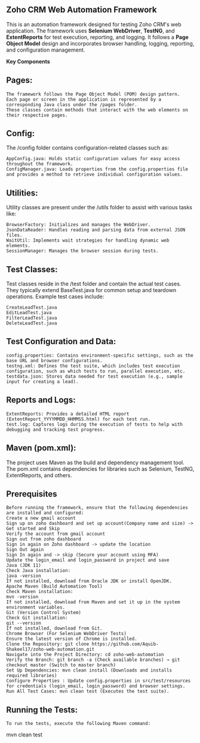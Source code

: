 ## Zoho CRM Web Automation Framework

This is an automation framework designed for testing Zoho CRM's web application.
The framework uses **Selenium WebDriver**, **TestNG**, and **ExtentReports** for test execution,
reporting, and logging.
It follows a **Page Object Model** design and incorporates browser handling, logging, reporting, and configuration management.


**Key Components**

## Pages:
    The framework follows the Page Object Model (POM) design pattern.
    Each page or screen in the application is represented by a corresponding Java class under the /pages folder.
    These classes contain methods that interact with the web elements on their respective pages.

## Config:
   The /config folder contains configuration-related classes such as:

    AppConfig.java: Holds static configuration values for easy access throughout the framework.
    ConfigManager.java: Loads properties from the config.properties file and provides a method to retrieve individual configuration values.

## Utilities:
   Utility classes are present under the /utils folder to assist with various tasks like:

    BrowserFactory: Initializes and manages the WebDriver.
    JsonDataReader: Handles reading and parsing data from external JSON files.
    WaitUtil: Implements wait strategies for handling dynamic web elements.
    SessionManager: Manages the browser session during tests.

## Test Classes:

   Test classes reside in the /test folder and contain the actual test cases.
   They typically extend BaseTest.java for common setup and teardown operations.
   Example test cases include:

    CreateLeadTest.java
    EditLeadTest.java
    FilterLeadTest.java
    DeleteLeadTest.java

## Test Configuration and Data:

    config.properties: Contains environment-specific settings, such as the base URL and browser configurations.
    testng.xml: Defines the test suite, which includes test execution configuration, such as which tests to run, parallel execution, etc.
    testdata.json: Stores data needed for test execution (e.g., sample input for creating a lead).

## Reports and Logs:

    ExtentReports: Provides a detailed HTML report (ExtentReport_YYYYMMDD_HHMMSS.html) for each test run.
    test.log: Captures logs during the execution of tests to help with debugging and tracking test progress.

## Maven (pom.xml):
   The project uses Maven as the build and dependency management tool.
   The pom.xml contains dependencies for libraries such as Selenium, TestNG, ExtentReports, and others.

## Prerequisites
    Before running the framework, ensure that the following dependencies are installed and configured:
    Create a new gmail account
    Sign up on zoho dashboard and set up account(Company name and size) -> Get started and Skip
    Verify the account from gmail account
    Sign out from zoho dashboard
    Sign in again on Zoho dashboard -> update the location
    Sign Out again
    Sign In again and -> skip (Secure your account using MFA)
    Update the login_email and login_password in project and save
    Java (JDK 11)
    Check Java installation:
    java -version
    If not installed, download from Oracle JDK or install OpenJDK.
    Apache Maven (Build Automation Tool)
    Check Maven installation:
    mvn -version
    If not installed, download from Maven and set it up in the system environment variables.
    Git (Version Control System)
    Check Git installation:
    git --version
    If not installed, download from Git.
    Chrome Browser (For Selenium WebDriver Tests)
    Ensure the latest version of Chrome is installed.
    Clone the Repository: git clone https://github.com/Aquib-Shakeel17/zoho-web-automation.git
    Navigate into the Project Directory: cd zoho-web-automation
    Verify the Branch: git branch -a (Check available branches) → git checkout master (Switch to master branch)
    Set Up Dependencies: mvn clean install (Downloads and installs required libraries)
    Configure Properties : Update config.properties in src/test/resources for credentials (login_email, login_password) and browser settings.
    Run All Test Cases: mvn clean test (Executes the test suite).
    
## Running the Tests:

    To run the tests, execute the following Maven command:

   mvn clean test

